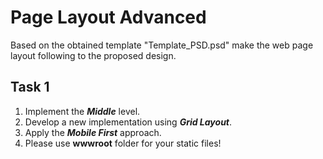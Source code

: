 # Page Layout Advanced

Based on the obtained template "Template_PSD.psd" make the web page 
layout following to the proposed design.
## Task 1 
1. Implement the ***Middle*** level.
2. Develop a new implementation using ***Grid Layout***.
3. Apply the ***Mobile First*** approach.
4. Please use **wwwroot** folder for your static files!




























